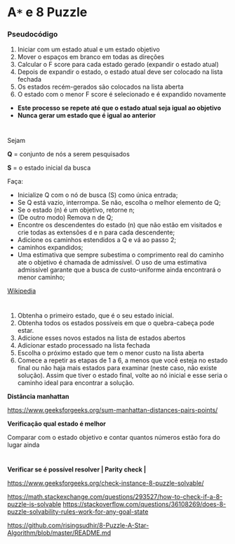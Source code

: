 # **A`*` e 8 Puzzle**

### **Pseudocódigo**

1. Iniciar com um estado atual e um estado objetivo
1. Mover o espaços em branco em todas as direções
1. Calcular o F score para cada estado gerado (expandir o estado atual)
1. Depois de expandir o estado, o estado atual deve ser colocado na lista fechada
1. Os estados recém-gerados são colocados na lista aberta
1. O estado com o menor F score é selecionado e é expandido novamente

- **Este processo se repete até que o estado atual seja igual ao objetivo**
- **Nunca gerar um estado que é igual ao anterior**

#

Sejam

**Q** = conjunto de nós a serem pesquisados

**S** = o estado inicial da busca

Faça:

- Inicialize Q com o nó de busca (S) como única entrada;
- Se Q está vazio, interrompa. Se não, escolha o melhor elemento de Q;
- Se o estado (n) é um objetivo, retorne n;
- (De outro modo) Remova n de Q;
- Encontre os descendentes do estado (n) que não estão em visitados e crie todas as extensões d
e n para cada descendente;
- Adicione os caminhos estendidos a Q e vá ao passo 2;
- caminhos expandidos;
- Uma estimativa que sempre subestima o comprimento real do caminho ate o objetivo é chamada de admissível. O uso de uma estimativa admissível garante que a busca de custo-uniforme ainda encontrará o menor caminho;

[Wikipedia](https://en.wikipedia.org/wiki/A*_search_algorithm#Pseudocode)

#

1. Obtenha o primeiro estado, que é o seu estado inicial.
1. Obtenha todos os estados possíveis em que o quebra-cabeça pode estar.
1. Adicione esses novos estados na lista de estados abertos
1. Adicionar estado processado na lista fechada
1. Escolha o próximo estado que tem o menor custo na lista aberta
1. Comece a repetir as etapas de 1 a 6, a menos que você esteja no estado final ou não haja mais estados para examinar (neste caso, não existe solução).
Assim que tiver o estado final, volte ao nó inicial e esse seria o caminho ideal para encontrar a solução.

**Distância manhattan**

https://www.geeksforgeeks.org/sum-manhattan-distances-pairs-points/

**Verificação qual estado é melhor**

Comparar com o estado objetivo e contar quantos números estão fora do lugar ainda

#
**Verificar se é possível resolver | Parity check |**

https://www.geeksforgeeks.org/check-instance-8-puzzle-solvable/

https://math.stackexchange.com/questions/293527/how-to-check-if-a-8-puzzle-is-solvable
https://stackoverflow.com/questions/36108269/does-8-puzzle-solvability-rules-work-for-any-goal-state

https://github.com/risingsudhir/8-Puzzle-A-Star-Algorithm/blob/master/README.md